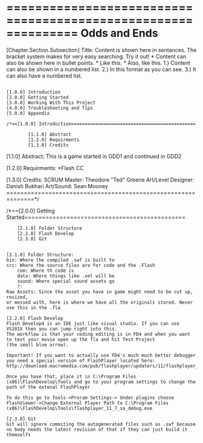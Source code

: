 ==============================================================
	                                 Odds and Ends
==============================================================
[Chapter.Section.Subsection] Title: Content is shown here in sentances. The
bracket system makes for very easy searching. Try it out!
		* Content can also be shown here in bullet points.
		* Like this.
			* Also, like this.
		1.) Content can also be shown in a numbered list.
		2.) In this format as you can see.
		3.) It can also have a numbered list.
		
~~~~~~~~~~~~~~~~~~~~~~~~~~~~~~~~~~~~~~~~~~~~~~~~~~~

[1.0.0] Introduction
[2.0.0] Getting Started
[3.0.0] Working With This Project
[4.0.0] Troubleshooting and Tips
[5.0.0] Appendix

/*==[1.0.0] Introduction==============================================

		[1.1.0] Abstract
		[1.2.0] Requirments
		[1.3.0] Credits

~~~~~~~~~~~~~~~~~~~~~~~~~~~~~~~~~~~~~~~~~~~~~~~~~~~

[1.1.0] Abstract:
This is a game started in GDD1 and continued in GDD2

[1.2.0] Requirments:
*Flash CC

[1.3.0] Credits:
SCRUM Master: Theodore "Ted" Greene
Art/Level Designer: Danish Bukhari
Art/Sound: Sean Mooney
==============================================================*/

/*==[2.0.0] Getting Started==============================================

		[2.1.0] Folder Structure
		[2.2.0] Flash Develop
		[2.3.0] Git

~~~~~~~~~~~~~~~~~~~~~~~~~~~~~~~~~~~~~~~~~~~~~~~~~~~

[2.1.0] Folder Structure:
bin: Where the compiled .swf is built to
src: Where the source files are for code and the .Flash
	com: Where th code is
	data: Where things like .xml will be
	sound: Where special sound assets go
	?:
Raw Assets: Since the asset you have in game might need to be cut up, resized,
or messed with, here is where we have all the originals stored. Never use this in the .fla

[2.2.0] Flash Develop
Flash Develop4 is an IDE just like visual studio. If you can use VS201X then you can jump right into this.
The workflow is that your coding editing is in FD4 and when you want to test your movie open up the fla and hit Test Project
(the small blue arrow).

Important! If you want to actually use FD4's much much better debugger you need a special version of FlashPlayer located here:
http://download.macromedia.com/pub/flashplayer/updaters/11/flashplayer_11_7_sa_debug.exe

Once you have that, place it in C:\Program Files (x86)\FlashDevelop\Tools and go to your program settings to change the path of the extenal FlashPlayer

To do this go to Tools->Proram Settings-> Under plugins choose FlashViewer->Change External Player Path to C:\Program Files (x86)\FlashDevelop\Tools\flashplayer_11_7_sa_debug.exe

[2.3.0] Git
Git will ignore commiting the autogenerated files such as .swf because no body needs the latest revision of that if they can just build it themselfs